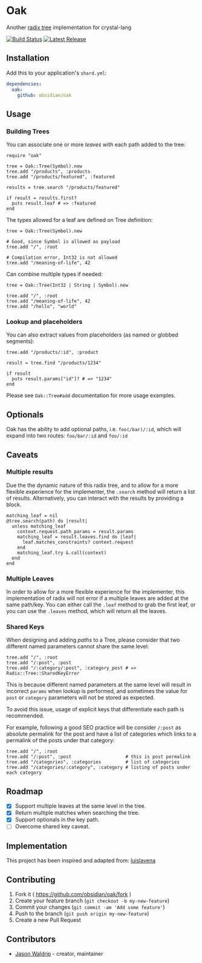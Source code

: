 # Oak
Another [radix tree](https://en.wikipedia.org/wiki/Radix_tree) implementation for crystal-lang

[![Build Status](https://img.shields.io/travis/obsidian/oak/master.svg)](https://travis-ci.org/obsidian/oak)
[![Latest Release](https://img.shields.io/github/release/obsidian/oak.svg)](https://github.com/obsidian/oak/releases)

## Installation

Add this to your application's `shard.yml`:

```yaml
dependencies:
  oak:
    github: obsidian/oak
```

## Usage

### Building Trees

You can associate one or more *leaves* with each path added to the tree:

```crystal
require "oak"

tree = Oak::Tree(Symbol).new
tree.add "/products", :products
tree.add "/products/featured", :featured

results = tree.search "/products/featured"

if result = results.first?
  puts result.leaf # => :featured
end
```

The types allowed for a leaf are defined on Tree definition:

```crystal
tree = Oak::Tree(Symbol).new

# Good, since Symbol is allowed as payload
tree.add "/", :root

# Compilation error, Int32 is not allowed
tree.add "/meaning-of-life", 42
```

Can combine multiple types if needed:

```crystal
tree = Oak::Tree(Int32 | String | Symbol).new

tree.add "/", :root
tree.add "/meaning-of-life", 42
tree.add "/hello", "world"
```

### Lookup and placeholders

You can also extract values from placeholders (as named or globbed segments):

```crystal
tree.add "/products/:id", :product

result = tree.find "/products/1234"

if result
  puts result.params["id"]? # => "1234"
end
```

Please see `Oak::Tree#add` documentation for more usage examples.

## Optionals

Oak has the ability to add optional paths, i.e. `foo(/bar)/:id`, which will expand
into two routes: `foo/bar/:id` and `foo/:id`

## Caveats

### Multiple results

Due the the dynamic nature of this radix tree, and to allow for a more flexible
experience for the implementer, the `.search` method will return a list of results.
Alternatively, you can interact with the results by providing a block.

```crystal
matching_leaf = nil
@tree.search(path) do |result|
  unless matching_leaf
    context.request.path_params = result.params
    matching_leaf = result.leaves.find do |leaf|
      leaf.matches_constraints? context.request
    end
    matching_leaf.try &.call(context)
  end
end
```

### Multiple Leaves

In order to allow for a more flexible experience for the implementer, this
implementation of radix will not error if a multiple leaves are added at the
same path/key. You can either call the `.leaf` method to grab the first leaf,
or you can use the `.leaves` method, which will return all the leaves.

### Shared Keys

When designing and adding *paths* to a Tree, please consider that two different
named parameters cannot share the same level:

```crystal
tree.add "/", :root
tree.add "/:post", :post
tree.add "/:category/:post", :category_post # => Radix::Tree::SharedKeyError
```

This is because different named parameters at the same level will result in
incorrect `params` when lookup is performed, and sometimes the value for
`post` or `category` parameters will not be stored as expected.

To avoid this issue, usage of explicit keys that differentiate each path is
recommended.

For example, following a good SEO practice will be consider `/:post` as
absolute permalink for the post and have a list of categories which links to
a permalink of the posts under that category:

```crystal
tree.add "/", :root
tree.add "/:post", :post                    # this is post permalink
tree.add "/categories", :categories         # list of categories
tree.add "/categories/:category", :category # listing of posts under each category
```
## Roadmap

* [X] Support multiple leaves at the same level in the tree.
* [X] Return multiple matches when searching the tree.
* [X] Support optionals in the key path.
* [ ] Overcome shared key caveat.

## Implementation

This project has been inspired and adapted from:
[luislavena](https://github.com/luislavena/radix)

## Contributing

1. Fork it ( https://github.com/obsidian/oak/fork )
2. Create your feature branch (`git checkout -b my-new-feature`)
3. Commit your changes (`git commit -am 'Add some feature'`)
4. Push to the branch (`git push origin my-new-feature`)
5. Create a new Pull Request

## Contributors

- [Jason Waldrip](https://github.com/jwaldrip) - creator, maintainer
